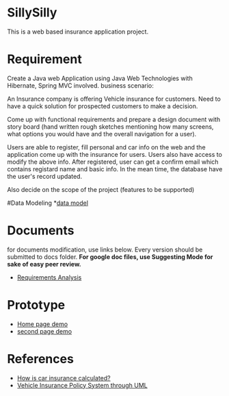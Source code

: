 # SillySilly
This is a web based insurance application project. 




# Requirement
Create a Java web Application using Java Web Technologies with Hibernate, Spring MVC involved.
business scenario:

An Insurance company is offering Vehicle insurance for customers. Need to have a quick solution for prospected customers to make a decision.

Come up with functional requirements and prepare a design document with story board (hand written rough sketches mentioning how many screens, what options you would have and the overall navigation for a user).

Users are able to register, fill personal and car info on the web and the application come up with the insurance for users. Users also have access to modify the above info. After registered, user can get a confirm email which contains registard name and basic info. In the mean time, the database have the user's record updated.

Also decide on the scope of the project (features to be supported)

#Data Modeling
*[data model](https://drive.google.com/open?id=0B8nhHD5E4-czSS1NZERPMjhDNEE)


# Documents
for documents modification, use links below. Every version should be submitted to docs folder.
**For google doc files, use Suggesting Mode for sake of easy peer review.**
* [Requirements Analysis](http://bit.ly/1GEDB3u)

# Prototype
* [Home page demo](http://sillysilly.webflow.io/)
* [second page demo](http://sillysilly1.webflow.io/)

# References
* [How is car insurance calculated?](http://bit.ly/1GCLynH)
* [Vehicle Insurance Policy System through UML](http://bit.ly/1ISGVbL)
